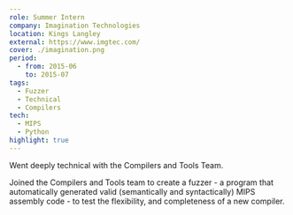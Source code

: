 ```yaml
---
role: Summer Intern
company: Imagination Technologies
location: Kings Langley
external: https://www.imgtec.com/
cover: ./imagination.png
period:
  - from: 2015-06
    to: 2015-07
tags:
  - Fuzzer
  - Technical
  - Compilers
tech:
  - MIPS
  - Python
highlight: true
---
```


Went deeply technical with the Compilers and Tools Team.

<!-- end -->

Joined the Compilers and Tools team to create a fuzzer - a program that automatically generated valid (semantically and syntactically) MIPS assembly code - to test the flexibility, and completeness of a new compiler.
